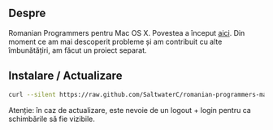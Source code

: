 ## Despre

Romanian Programmers pentru Mac OS X. Povestea a început [aici](http://www.saltwaterc.ro/romanian-programmers-pentru-os-x-modificat.html). Din moment ce am mai descoperit probleme și am contribuit cu alte îmbunătățiri, am făcut un proiect separat.

## Instalare / Actualizare

```bash
curl --silent https://raw.github.com/SaltwaterC/romanian-programmers-mac/master/install.sh | bash
```

Atenție: în caz de actualizare, este nevoie de un logout + login pentru ca schimbările să fie vizibile.
